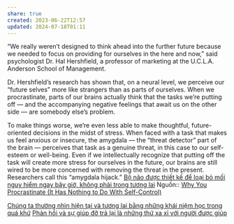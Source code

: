 ```yaml
---
share: true
created: 2023-06-22T12:57
updated: 2024-07-18T01:11
---
```

“We really weren’t designed to think ahead into the further future because we needed to focus on providing for ourselves in the here and now,” said psychologist Dr. Hal Hershfield, a professor of marketing at the U.C.L.A. Anderson School of Management.

Dr. Hershfield’s research has shown that, on a neural level, we perceive our “future selves” more like strangers than as parts of ourselves. When we procrastinate, parts of our brains actually think that the tasks we’re putting off — and the accompanying negative feelings that await us on the other side — are somebody else’s problem.

To make things worse, we’re even less able to make thoughtful, future-oriented decisions in the midst of stress. When faced with a task that makes us feel anxious or insecure, the amygdala — the “threat detector” part of the brain — perceives that task as a genuine threat, in this case to our self-esteem or well-being. Even if we intellectually recognize that putting off the task will create more stress for ourselves in the future, our brains are still wired to be more concerned with removing the threat in the present. Researchers call this “amygdala hijack.”
[Bộ não được thiết kế để loại bỏ mối nguy hiểm ngay bây giờ, không phải trong tương lai](B%E1%BB%99%20n%C3%A3o%20%C4%91%C6%B0%E1%BB%A3c%20thi%E1%BA%BFt%20k%E1%BA%BF%20%C4%91%E1%BB%83%20lo%E1%BA%A1i%20b%E1%BB%8F%20m%E1%BB%91i%20nguy%20hi%E1%BB%83m%20ngay%20b%C3%A2y%20gi%E1%BB%9D,%20kh%C3%B4ng%20ph%E1%BA%A3i%20trong%20t%C6%B0%C6%A1ng%20lai.md)
Nguồn:: [Why You Procrastinate (It Has Nothing to Do With Self-Control)](https://www.nytimes.com/2019/03/25/smarter-living/why-you-procrastinate-it-has-nothing-to-do-with-self-control.html)

[Chúng ta thường nhìn hiện tại và tương lai bằng những khái niệm học trong quá khứ](Ch%C3%BAng%20ta%20th%C6%B0%E1%BB%9Dng%20nh%C3%ACn%20hi%E1%BB%87n%20t%E1%BA%A1i%20v%C3%A0%20t%C6%B0%C6%A1ng%20lai%20b%E1%BA%B1ng%20nh%E1%BB%AFng%20kh%C3%A1i%20ni%E1%BB%87m%20h%E1%BB%8Dc%20trong%20qu%C3%A1%20kh%E1%BB%A9.md)
[Phản hồi và sự giúp đỡ trả lại là những thứ xa xỉ với người được giúp](./Gi%C3%BAp%20%C4%91%E1%BB%A1%20nhau/Ph%E1%BA%A3n%20h%E1%BB%93i%20v%C3%A0%20s%E1%BB%B1%20gi%C3%BAp%20%C4%91%E1%BB%A1%20tr%E1%BA%A3%20l%E1%BA%A1i%20l%C3%A0%20nh%E1%BB%AFng%20th%E1%BB%A9%20xa%20x%E1%BB%89%20v%E1%BB%9Bi%20ng%C6%B0%E1%BB%9Di%20%C4%91%C6%B0%E1%BB%A3c%20gi%C3%BAp.md)
